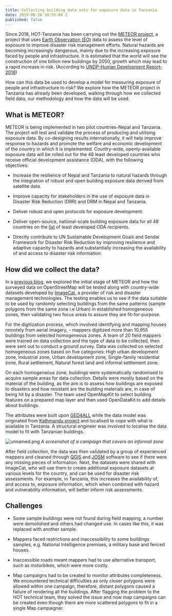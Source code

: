 ```yaml
---
title: Collecting building data sets for exposure data in Tanzania
date: 2019-06-26 10:55:00 Z
published: false
---
```


Since 2018, HOT-Tanzania has been carrying out the [METEOR project](https://www.gov.uk/government/case-studies/modelling-exposure-through-earth-observation-routines-meteor),  a project that uses [Earth Observation (EO)](https://earthdata.nasa.gov/earth-observation-data) data to assess the level of exposure to improve disaster risk management efforts. Natural hazards are becoming increasingly dangerous, mainly due to the increasing exposure faced by people and infrastructure. It is estimated that the world will see the construction of one billion new buildings by 2050, growth which may lead to a rapid increase in risk. (According to [UNDP-Human Development Report-2016](http://hdr.undp.org/sites/default/files/2016_human_development_report.pdf))

How can this data be used to develop a model for measuring exposure of people and infrastructure to risk? We explore how the METEOR project in Tanzania has already been developed, walking through how we collected field data, our methodology and how the data will be used.

## **What is METEOR?**

METEOR is being implemented in two pilot countries-Nepal and Tanzania. The project will test and validate the process of producing and utilising exposure data. By co-designing results internationally, it will help improve response to hazards and promote the welfare and economic development of the country in which it is implemented. Country-wide, openly-available exposure data will be rolled out for the 48 least developed countries who receive official development assistance (ODA), with the following objectives:

* Increase the resilience of Nepal and Tanzania to natural hazards through the integration of robust and open building exposure data derived from satellite data.

* Improve capacity for stakeholders in the use of exposure data in Disaster Risk Reduction (DRR) and DRM in Nepal and Tanzania.

* Deliver robust and open protocols for exposure development.

* Deliver open-source, national-scale building exposure data for all 48 countries on the [list](http://www.oecd.org/dac/financing-sustainable-development/development-finance-standards/daclist.htm) of least developed ODA recipients.

* Directly contribute to UN Sustainable Development Goals and Sendai Framework for Disaster Risk Reduction by improving resilience and adaptive capacity to hazards and substantially increasing the availability of and access to disaster risk information.

## **How did we collect the data?**

In a [previous blog](https://www.hotosm.org/updates/building-disaster-resilient-countries-slash-cities-through-open-spatial-data-and-exposure-analysis/), we explored the initial stage of METEOR and how the surveyed data on OpenStreetMap will be tested along with country-wide datasets developed by [ImageCat](http://www.imagecatinc.com/), a provider of risk and disaster management technologies. The testing enables us to see if the data suitable to be used by randomly selecting buildings from the same patterns (sample polygons from the same zone i.e Urban) in established homogeneous zones, then validating two focus areas to assure they are fit-for-purpose.

For the digitization process, which involved identifying and mapping houses remotely from aerial imagery, - mappers digitized more than 10,955 buildings from selected homogeneous zones. A team of 20 field mappers were trained on data collection and the type of data to be collected, then were sent out to conduct a ground survey. Data was collected on selected homogeneous zones based on five categories: High urban development zone, Industrial zone, Urban development zone, Single-family residential zone, Rural settlement, Natural forest land and informal settlement zone.

On each homogeneous zone, buildings were systematically randomised to acquire sample areas for data collection. Details were mostly based on the material of the building, as the aim is to assess how buildings are exposed to disasters and how resistant are the building materials are, in case of being hit by a disaster. The team used OpenMapKit to select building features on a prepared map layer and then used OpenDataKit to add details about buildings.

The attributes were built upon [GED4ALL](https://wiki.openstreetmap.org/wiki/GED4ALL) while the data model was originated from [Kathmandu project](https://wiki.openstreetmap.org/wiki/Directed_Edits/METEOR_Digitizing_Kathmandu) and localised to cope with what is available in Tanzania. A structural engineer was involved to localise the data model to fit with Tanzanian buildings.

![unnamed.png](/uploads/unnamed.png)
*A screenshot of a campaign that covers an informal zone*

After field collection, the data was then validated by a group of experienced mappers and cleaned through [QGIS](https://qgis.org/) and [JOSM](https://josm.openstreetmap.de/) software to see if there were any missing pieces of information. Next, the datasets were shared with ImageCat, who will use them to create additional exposure datasets at various levels for the country, and can be used for disaster risk assessments. For example, in Tanzania, this increases the availability of, and access to, exposure information, which when combined with hazard and vulnerability information, will better inform risk assessments.

## **Challenges**

* Some sample buildings were not found during field mapping, a number were demolished and others had changed use. In cases like this, it was replaced with another sample.

* Mappers faced restrictions and inaccessibility to some buildings samples, e.g. National Intelligence premises, a military base and fenced houses.

* Inaccessible roads meant mappers had to use alternative transport, such as motorbikes, which were more costly.

* Map campaigns had to be created to monitor attributes completeness. We encountered technical difficulties as only closer polygons were allowed within one campaign, therefore, distant polygons caused a failure of rendering all the buildings. After flagging the problem to the HOT technical team, they solved the issue and now map campaigns can be created even though there are more scattered polygons to fit in a single Map campaigner.